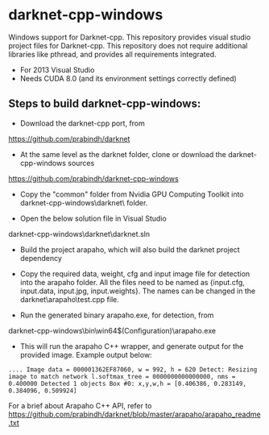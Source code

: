 # darknet-cpp-windows

Windows support for Darknet-cpp. This repository provides visual studio project files for Darknet-cpp. This repository does not require additional libraries like pthread, and provides all requirements integrated.

- For 2013 Visual Studio
- Needs CUDA 8.0 (and its environment settings correctly defined)

## Steps to build darknet-cpp-windows:

- Download the darknet-cpp port, from 

https://github.com/prabindh/darknet

- At the same level as the darknet folder, clone or download the darknet-cpp-windows sources

https://github.com/prabindh/darknet-cpp-windows

- Copy the "common" folder from Nvidia GPU Computing Toolkit into darknet-cpp-windows\darknet\ folder.

- Open the below solution file in Visual Studio

darknet-cpp-windows\darknet\darknet.sln

- Build the project arapaho, which will also build the darknet project dependency

- Copy the required data, weight, cfg and input image file for detection into the arapaho folder. All the files need to be named as {input.cfg, input.data, input.jpg, input.weights}. The names can be changed in the darknet\arapaho\test.cpp file.

- Run the generated binary arapaho.exe, for detection, from 

darknet-cpp-windows\bin\win64\$(Configuration)\arapaho.exe

- This will run the arapaho C++ wrapper, and generate output for the provided image. Example output below:

`
....
Image data = 000001362EF87060, w = 992, h = 620
Detect: Resizing image to match network
l.softmax_tree = 0000000000000000, nms = 0.400000
Detected 1 objects
Box #0: x,y,w,h = [0.406386, 0.283149, 0.384096, 0.509924]
`

For a brief about Arapaho C++ API, refer to https://github.com/prabindh/darknet/blob/master/arapaho/arapaho_readme.txt